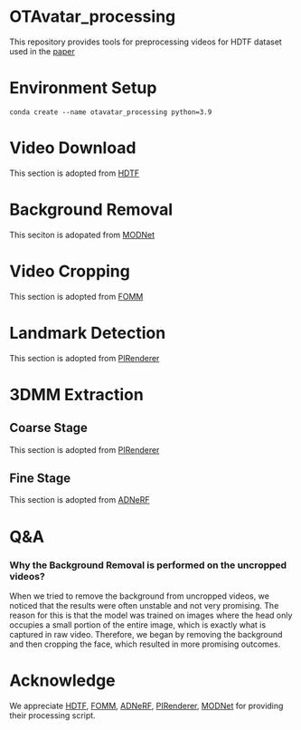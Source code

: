 # OTAvatar_processing
This repository provides tools for preprocessing videos for HDTF dataset used in the [paper](https://github.com/theEricMa/OTAvatar)

# Environment Setup
```
conda create --name otavatar_processing python=3.9
```

# Video Download
This section is adopted from [HDTF](https://github.com/MRzzm/HDTF)

# Background Removal
This seciton is adopated from [MODNet](https://github.com/ZHKKKe/MODNet)

# Video Cropping
This section is adopted from [FOMM](https://github.com/AliaksandrSiarohin/video-preprocessing)

# Landmark Detection
This section is adopted from [PIRenderer](https://github.com/RenYurui/PIRender)

# 3DMM Extraction
## Coarse Stage
This section is adopted from [PIRenderer](https://github.com/RenYurui/PIRender)

## Fine Stage
This section is adopted from [ADNeRF](https://github.com/YudongGuo/AD-NeRF)

# Q&A
### Why the Background Removal is performed on the uncropped videos?
When we tried to remove the background from uncropped videos, we noticed that the results were often unstable and not very promising. The reason for this is that the model was trained on images where the head only occupies a small portion of the entire image, which is exactly what is captured in raw video. Therefore, we began by removing the background and then cropping the face, which resulted in more promising outcomes.

# Acknowledge
We appreciate [HDTF](https://github.com/MRzzm/HDTF), [FOMM](https://github.com/AliaksandrSiarohin/video-preprocessing), [ADNeRF](https://github.com/YudongGuo/AD-NeRF), [PIRenderer](https://github.com/RenYurui/PIRender), [MODNet](https://github.com/ZHKKKe/MODNet) for providing their processing script.
